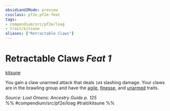 ```yaml
---
obsidianUIMode: preview
cssclass: pf2e,pf2e-feat
tags:
- compendium/src/pf2e/loag
- trait/kitsune
aliases: ["Retractable Claws"]
---
```

# Retractable Claws  *Feat 1*  
[kitsune](../../Rules/traits/kitsune-loag.md)  


You gain a claw unarmed attack that deals `1d4` slashing damage. Your claws are in the brawling group and have the [agile](../../Rules/traits/agile.md), [finesse](../../Rules/traits/finesse.md), and [unarmed](../../Rules/traits/unarmed.md) traits.

*Source: Lost Omens: Ancestry Guide p. 125*  
%% #compendium/src/pf2e/loag #trait/kitsune %%